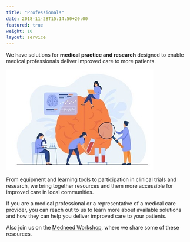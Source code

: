 ```yaml
---
title: "Professionals"
date: 2018-11-28T15:14:50+20:00 
featured: true
weight: 10
layout: service
---
```


We have solutions for **medical practice and research** designed to enable medical professionals deliver improved care to more patients. 

![Research Tools](/images/illustrations/research.jpg)


From equipment and learning tools to participation in clinical trials and research, we bring together resources and them more accessible for improved care in local communities.

If you are a medical professional or a representative of a medical care provider, you can reach out to us to learn more about available solutions and how they can help you deliver improved care to your patients. 

Also join us on the <a href="/services/workshop">Medneed Workshop</a>, where we share some of these resources.





